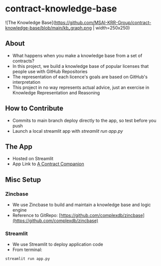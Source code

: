 # contract-knowledge-base

![The Knowledge Base](https://github.com/MSAI-KRR-Group/contract-knowledge-base/blob/main/kb_graph.png | width=250x250)

## About

* What happens when you make a knowledge base from a set of contracts?
* In this project, we build a knowledge base of popular licenses that people use with GitHub Repositories
* The representation of each licence's goals are based on GitHub's interpretation
* This project in no way represents actual advice, just an exercise in Knowledge Representation and Reasoning

## How to Contribute

* Commits to main branch deploy directly to the app, so test before you push
* Launch a local streamlit app with *streamlit run app.py*

## The App

* Hosted on Streamlit
* App Link to [A Contract Companion](https://share.streamlit.io/msai-krr-group/contract-knowledge-base/main/app.py)

## Misc Setup

### Zincbase

* We use Zincbase to build and maintain a knowledge base and logic engine
* Reference to GitRepo: [https://github.com/complexdb/zincbase](https://github.com/complexdb/zincbase)

### Streamlit

* We use Streamlit to deploy application code
* From terminal:

```terminal
streamlit run app.py
```
